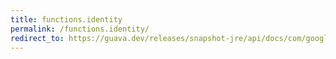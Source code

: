 ```yaml
---
title: functions.identity
permalink: /functions.identity/
redirect_to: https://guava.dev/releases/snapshot-jre/api/docs/com/google/common/base/Functions.html#identity--
---
```

